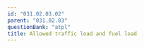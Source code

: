 ```yaml
---
id: "031.02.03.02"
parent: "031.02.03"
questionBank: "atpl"
title: Allowed traffic load and fuel load
---
```

